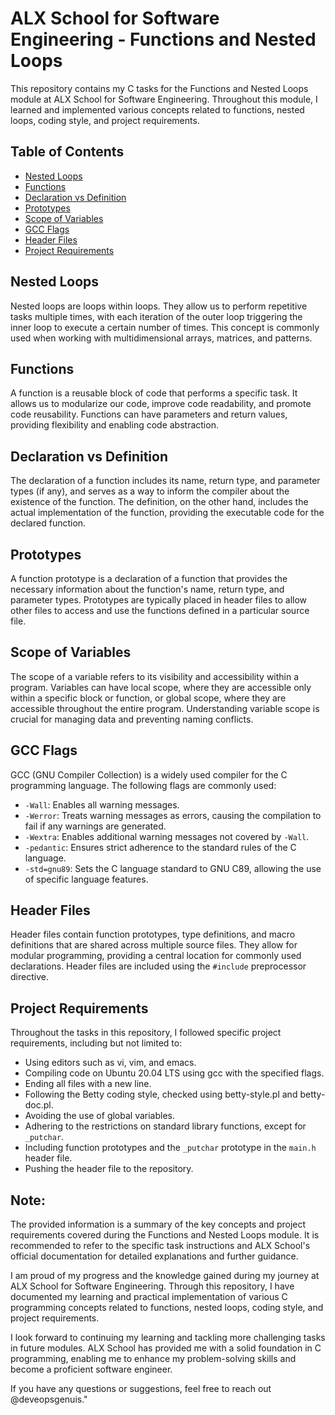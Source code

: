 # ALX School for Software Engineering - Functions and Nested Loops

This repository contains my C tasks for the Functions and Nested Loops module at ALX School for Software Engineering. Throughout this module, I learned and implemented various concepts related to functions, nested loops, coding style, and project requirements.

## Table of Contents

- [Nested Loops](#nested-loops)
- [Functions](#functions)
- [Declaration vs Definition](#declaration-vs-definition)
- [Prototypes](#prototypes)
- [Scope of Variables](#scope-of-variables)
- [GCC Flags](#gcc-flags)
- [Header Files](#header-files)
- [Project Requirements](#project-requirements)

## Nested Loops

Nested loops are loops within loops. They allow us to perform repetitive tasks multiple times, with each iteration of the outer loop triggering the inner loop to execute a certain number of times. This concept is commonly used when working with multidimensional arrays, matrices, and patterns.

## Functions

A function is a reusable block of code that performs a specific task. It allows us to modularize our code, improve code readability, and promote code reusability. Functions can have parameters and return values, providing flexibility and enabling code abstraction.

## Declaration vs Definition

The declaration of a function includes its name, return type, and parameter types (if any), and serves as a way to inform the compiler about the existence of the function. The definition, on the other hand, includes the actual implementation of the function, providing the executable code for the declared function.

## Prototypes

A function prototype is a declaration of a function that provides the necessary information about the function's name, return type, and parameter types. Prototypes are typically placed in header files to allow other files to access and use the functions defined in a particular source file.

## Scope of Variables

The scope of a variable refers to its visibility and accessibility within a program. Variables can have local scope, where they are accessible only within a specific block or function, or global scope, where they are accessible throughout the entire program. Understanding variable scope is crucial for managing data and preventing naming conflicts.

## GCC Flags

GCC (GNU Compiler Collection) is a widely used compiler for the C programming language. The following flags are commonly used:

- `-Wall`: Enables all warning messages.
- `-Werror`: Treats warning messages as errors, causing the compilation to fail if any warnings are generated.
- `-Wextra`: Enables additional warning messages not covered by `-Wall`.
- `-pedantic`: Ensures strict adherence to the standard rules of the C language.
- `-std=gnu89`: Sets the C language standard to GNU C89, allowing the use of specific language features.

## Header Files

Header files contain function prototypes, type definitions, and macro definitions that are shared across multiple source files. They allow for modular programming, providing a central location for commonly used declarations. Header files are included using the `#include` preprocessor directive.

## Project Requirements

Throughout the tasks in this repository, I followed specific project requirements, including but not limited to:

- Using editors such as vi, vim, and emacs.
- Compiling code on Ubuntu 20.04 LTS using gcc with the specified flags.
- Ending all files with a new line.
- Following the Betty coding style, checked using betty-style.pl and betty-doc.pl.
- Avoiding the use of global variables.
- Adhering to the restrictions on standard library functions, except for `_putchar`.
- Including function prototypes and the `_putchar` prototype in the `main.h` header file.
- Pushing the header file to the repository.

## Note:
The provided information is a summary of the key concepts and project requirements covered during the Functions and Nested Loops module. It is recommended to refer to the specific task instructions and ALX School's official documentation for detailed explanations and further guidance.

I am proud of my progress and the knowledge gained during my journey at ALX School for Software Engineering. Through this repository, I have documented my learning and practical implementation of various C programming concepts related to functions, nested loops, coding style, and project requirements.

I look forward to continuing my learning and tackling more challenging tasks in future modules. ALX School has provided me with a solid foundation in C programming, enabling me to enhance my problem-solving skills and become a proficient software engineer.

If you have any questions or suggestions, feel free to reach out @deveopsgenuis."

